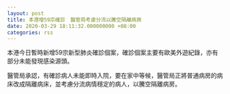 ```yaml
---
layout: post
title: 本港增59宗確診　醫管局考慮分流以騰空隔離病房
date: 2020-03-29 18:11:32.000000000 +08:00
categories: rss
---
```


本港今日暫時新增59宗新型肺炎確診個案，確診個案主要有歐美外遊紀錄，亦有部分未能發現感染源頭。

醫管局承認，有確診病人未能即時入院，要在家中等候，醫管局正將普通病房的病床改成隔離病床，並考慮分流病情穩定的病人，以騰空隔離病房。
